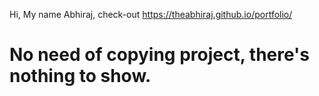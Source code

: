 Hi, My name Abhiraj, check-out https://theabhiraj.github.io/portfolio/

# No need of copying project, there's nothing to show.
